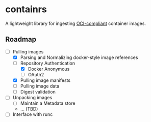 # containrs

A lightweight library for ingesting [OCI-compliant](https://www.opencontainers.org/) container images.

## Roadmap

- [ ] Pulling images
    - [x] Parsing and Normalizing docker-style image references 
    - [ ] Repository Authentication
        - [x] Docker Anonymous
        - [ ] OAuth2
    - [x] Pulling image manifests
    - [ ] Pulling image data
    - [ ] Digest validation
- [ ] Unpacking images
    - [ ] Maintain a Metadata store
    - ... (TBD)
- [ ] Interface with runc
